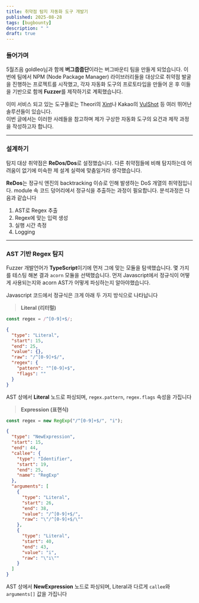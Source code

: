 ```yaml
---
title: 취약점 탐지 자동화 도구 개발기
published: 2025-08-28
tags: [bugbounty]
description: " "
draft: true
---
```

### 들어가며
5월즈음 goldleo님과 함께 **버그줍줍단**이라는 버그바운티 팀을 만들게 되었습니다.
이번에 팀에서 NPM (Node Package Manager) 라이브러리들을 대상으로 취약점 발굴을 진행하는 프로젝트를 시작했고, 각자 자동화 도구의 프로토타입을 만들어 온 후 이들을 기반으로 함께 **Fuzzer**를 제작하기로 계획했습니다.

이미 서비스 되고 있는 도구들로는 Theori의 [Xint](https://xint.io/)나
Kakao의 [VulShot](https://tech.kakaobank.com/posts/2406-kabang-vulnerability-analysis-automation/) 등 여러 뛰어난 솔루션들이 있습니다.  
이번 글에서는 이러한 사레들을 참고하며 제가 구상한 자동화 도구의 요건과 제작 과정을 작성하고자 합니다.

---

### 설계하기
탐지 대상 취약점은 **ReDos/Dos**로 설정했습니다. 다른 취약점들에 비해 탐지하는데 어려움이 없기에 미숙한 제 설계 실력에 맞춤일거라 생각했습니다.

**ReDos**는 정규식 엔진의 backtracking 이슈로 인해 발생하는 DoS 개열의 취약점입니다. module 속 코드 덩어리에서 정규식을 추출하는 과정이 필요합니다.
분석과정은 다음과 같습니다
1. AST로 Regex 추출
2. Regex에 맞는 입력 생성
3. 실행 시간 측정
4. Logging

---

### AST 기반 Regex 탐지
Fuzzer 개발언어가 **TypeScript**이기에 먼저 그에 맞는 모듈을 탐색했습니다. 몇 가지를 테스팅 해본 결과 `acorn` 모듈을 선택했습니다.
먼저 Javascript에서 정규식이 어떻게 사용되는지와 acorn AST가 어떻게 파싱하는지 알아야했습니다.

Javascript 코드에서 정규식은 크게 아래 두 가지 방식으로 나타납니다

> **Literal (리터럴)**
```js
const regex = /^[0-9]+$/;
```
```json
{
  "type": "Literal",
  "start": 15,
  "end": 25,
  "value": {},
  "raw": "/^[0-9]+$/",
  "regex": {
    "pattern": "^[0-9]+$",
    "flags": ""
  }
}
```
AST 상에서 **Literal** 노드로 파싱되며, `regex.pattern`, `regex.flags` 속성을 가집니다

> **Expression (표현식)**
```js
const regex = new RegExp("/^[0-9]+$/", "i");
```
```json
{
  "type": "NewExpression",
  "start": 15,
  "end": 44,
  "callee": {
    "type": "Identifier",
    "start": 19,
    "end": 25,
    "name": "RegExp"
  },
  "arguments": [
    {
      "type": "Literal",
      "start": 26,
      "end": 38,
      "value": "/^[0-9]+$/",
      "raw": "\"/^[0-9]+$/\""
    },
    {
      "type": "Literal",
      "start": 40,
      "end": 43,
      "value": "i",
      "raw": "\"i\""
    }
  ]
}
```
AST 상에서 **NewExpression** 노드로 파싱되며, Literal과 다르게 `callee`와 `arguments[]` 값을 가집니다